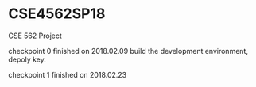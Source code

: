 # CSE4562SP18
CSE 562 Project

checkpoint 0 finished on 2018.02.09  build the development environment, depoly key.

checkpoint 1 finished on 2018.02.23
